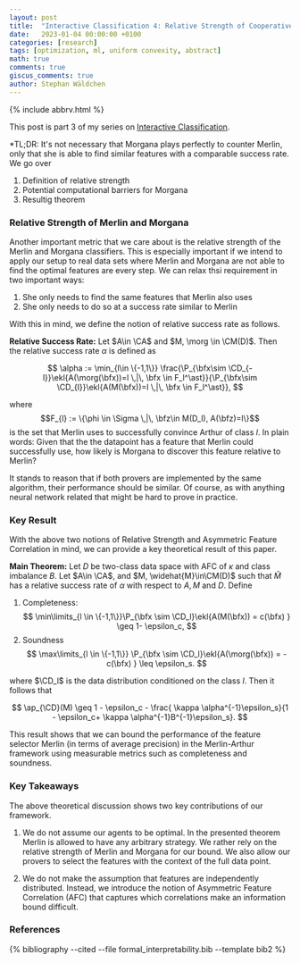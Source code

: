 ```yaml
---
layout: post
title:  "Interactive Classification 4: Relative Strength of Cooperative and Adversarial Prover"
date:   2023-01-04 00:00:00 +0100
categories: [research]
tags: [optimization, ml, uniform convexity, abstract]
math: true
comments: true
giscus_comments: true
author: Stephan Wäldchen
---
```


{% include abbrv.html %}

$\newcommand{\ap}{\text{Pr}}$
$\newcommand{\morg}{\widehat{M}}$

<style>
  .figcap {
    font-size: 0.9em;
  }
</style>

This post is part 3 of my series on <a href="/blog/2023/FI_start/">Interactive Classification</a>.

*TL;DR:
It's not necessary that Morgana plays perfectly to counter Merlin, only that she is able to find similar features with a comparable success rate. We go over
1. Definition of relative strength
1. Potential computational barriers for Morgana
1. Resultig theorem

<!--more-->

### Relative Strength of Merlin and Morgana
Another important metric that we care about is the relative strength of the Merlin and Morgana classifiers. This is especially important if we intend to apply our setup to real data sets where Merlin and Morgana are not able to find the optimal features are every step.
We can relax thsi requirement in two important ways:
1. She only needs to find the same features that Merlin also uses
1. She only needs to do so at a success rate similar to Merlin

With this in mind, we define the notion of relative success rate as follows.

**Relative Success Rate:** Let $A\in \CA$ and $M, \morg \in \CM(D)$. Then the relative success rate $\alpha$ is defined as

$$
   \alpha := \min_{l\in \{-1,1\}} \frac{\P_{\bfx\sim \CD_{-l}}\ekl{A(\morg(\bfx))=l \,|\, \bfx \in F_l^\ast}}{\P_{\bfx\sim \CD_{l}}\ekl{A(M(\bfx))=l \,|\, \bfx \in F_l^\ast}},
$$

where
$$F_{l} := \{\phi \in \Sigma \,|\, \bfz\in M(D_l), A(\bfz)=l\}$$ is the set that Merlin uses to successfully convince Arthur of class $l$. In plain words: Given that the the datapoint has a feature that Merlin could successfully use, how likely is Morgana to discover this feature relative to Merlin?

It stands to reason that if both provers are implemented by the same algorithm, their performance should be similar. Of course, as with anything neural network related that might be hard to prove in practice.




### Key Result

With the above two notions of Relative Strength and Asymmetric Feature Correlation in mind, we can provide a key theoretical result of this paper.

**Main Theorem:** Let $D$ be two-class data space with AFC of $\kappa$ and class imbalance $B$. Let $A\in \CA$, and $M, \widehat{M}\in\CM(D)$ such that $\widehat{M}$ has a relative success rate of $\alpha$ with respect to $A, M$ and $D$.
Define

1. Completeness:
$$
\min\limits_{l \in \{-1,1\}}\P_{\bfx \sim \CD_l}\ekl{A(M(\bfx)) = c(\bfx) } \geq 1- \epsilon_c,
$$
2. Soundness
$$
\max\limits_{l \in \{-1,1\}} \P_{\bfx \sim \CD_l}\ekl{A(\morg(\bfx)) = -c(\bfx) } \leq  \epsilon_s.
$$

where $\CD_l$ is the data distribution conditioned on the class $l$.
Then it follows that

$$
\ap_{\CD}(M) \geq 1 - \epsilon_c - \frac{ \kappa \alpha^{-1}\epsilon_s}{1 - \epsilon_c+ \kappa \alpha^{-1}B^{-1}\epsilon_s}.
$$

This result shows that we can bound the performance of the feature selector Merlin (in terms of average precision) in the Merlin-Arthur framework using measurable metrics such as completeness and soundness.

### Key Takeaways
The above theoretical discussion shows two key contributions of our framework.
1. We do not assume our agents to be optimal. In the presented theorem Merlin is allowed to have any arbitrary strategy.
We rather rely on the relative strength of Merlin and Morgana for our bound. We also allow our provers to
select the features with the context of the full data point.

1. We do not make the assumption that features are independently distributed. Instead, we introduce the notion
of Asymmetric Feature Correlation (AFC) that captures which correlations make an information bound
difficult.




### References


{% bibliography --cited --file formal_interpretability.bib --template bib2 %}
